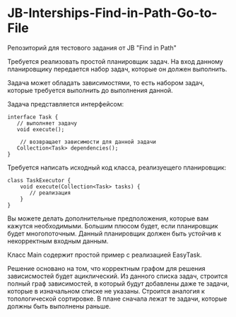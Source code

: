 # JB-Interships-Find-in-Path-Go-to-File
Репозиторий для тестового задания от JB "Find in Path"

Требуется реализовать простой планировщик задач. На вход данному планировщику передается набор задач, которые он должен выполнить.

Задача может обладать зависимостями, то есть набором задач, которые требуется выполнить до выполнения данной.

Задача представляется интерфейсом:

   ```
   interface Task {
      // выполняет задачу
      void execute();

       // возвращает зависимости для данной задачи
      Collection<Task> dependencies();
   }
   ```

Требуется написать исходный код класса, реализуещего планировщик:

   ```
   class TaskExecutor {
       void execute(Collection<Task> tasks) {
          // реализация
       }
   }
   ```
Вы можете делать дополнительные предположения, которые вам кажутся необходимыми. Большим плюсом будет, если планировщик будет многопоточным. Данный планировщик должен быть устойчив к некорректным входным данным.
  
Класс Main содержит простой пример с реализацией EasyTask. 

Решение основано на том, что корректным графом для решения зависисмостей будет ациклический. Из данного списка задач, строится полный граф зависимостей, в который будут добавлены даже те задачи, которые в изначальном списке не указаны. Строится аналогия к топологической сортировке. В плане сначала лежат те задачи, которые должны быть выполнены раньше.
